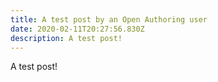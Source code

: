 ```yaml
---
title: A test post by an Open Authoring user
date: 2020-02-11T20:27:56.830Z
description: A test post!
---
```

A test post!
